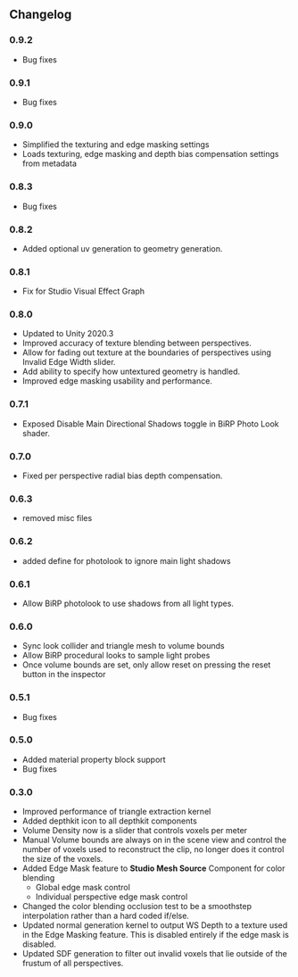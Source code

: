 ## Changelog

### 0.9.2
* Bug fixes

### 0.9.1
* Bug fixes

### 0.9.0
* Simplified the texturing and edge masking settings
* Loads texturing, edge masking and depth bias compensation settings from metadata

### 0.8.3
* Bug fixes

### 0.8.2
* Added optional uv generation to geometry generation.

### 0.8.1
* Fix for Studio Visual Effect Graph

### 0.8.0
* Updated to Unity 2020.3
* Improved accuracy of texture blending between perspectives.
* Allow for fading out texture at the boundaries of perspectives using Invalid Edge Width slider.
* Add ability to specify how untextured geometry is handled.
* Improved edge masking usability and performance.

### 0.7.1
* Exposed Disable Main Directional Shadows toggle in BiRP Photo Look shader.

### 0.7.0
* Fixed per perspective radial bias depth compensation. 

### 0.6.3
* removed misc files

### 0.6.2
* added define for photolook to ignore main light shadows

### 0.6.1
* Allow BiRP photolook to use shadows from all light types.

### 0.6.0
* Sync look collider and triangle mesh to volume bounds
* Allow BiRP procedural looks to sample light probes
* Once volume bounds are set, only allow reset on pressing the reset button in the inspector

### 0.5.1
* Bug fixes

### 0.5.0
* Added material property block support
* Bug fixes

### 0.3.0
* Improved performance of triangle extraction kernel
* Added depthkit icon to all depthkit components
* Volume Density now is a slider that controls voxels per meter
* Manual Volume bounds are always on in the scene view and control the number of voxels used to reconstruct the clip, no longer does it control the size of the voxels.
* Added Edge Mask feature to **Studio Mesh Source** Component for color blending
	* Global edge mask control
	* Individual perspective edge mask control
* Changed the color blending occlusion test to be a smoothstep interpolation rather than a hard coded if/else.
* Updated normal generation kernel to output WS Depth to a texture used in the Edge Masking feature.  This is disabled entirely if the edge mask is disabled. 
* Updated SDF generation to filter out invalid voxels that lie outside of the frustum of all perspectives.

